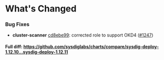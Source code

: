 # What's Changed

### Bug Fixes
- **cluster-scanner** [cd8ebe99](https://github.com/sysdiglabs/charts/commit/cd8ebe99dd5313465b5a6cc1cf096cefea71df07): corrected role to support OKD4 ([#1247](https://github.com/sysdiglabs/charts/issues/1247))
#### Full diff: https://github.com/sysdiglabs/charts/compare/sysdig-deploy-1.12.10...sysdig-deploy-1.12.11

